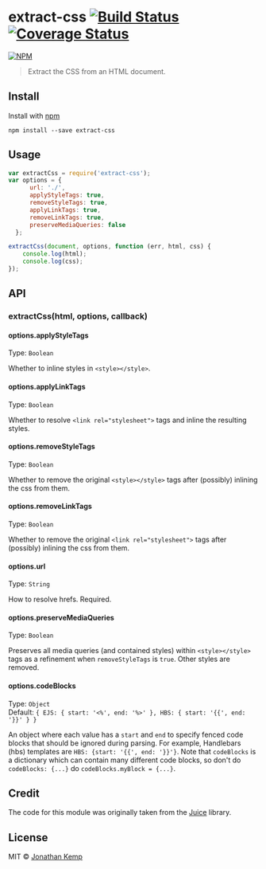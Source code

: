 # extract-css [![Build Status](https://travis-ci.org/jonkemp/extract-css.svg?branch=master)](https://travis-ci.org/jonkemp/extract-css) [![Coverage Status](https://coveralls.io/repos/jonkemp/extract-css/badge.svg?branch=master&service=github)](https://coveralls.io/github/jonkemp/extract-css?branch=master)

[![NPM](https://nodei.co/npm/extract-css.png?downloads=true)](https://nodei.co/npm/extract-css/)

> Extract the CSS from an HTML document.

## Install

Install with [npm](https://npmjs.org/package/extract-css)

```
npm install --save extract-css
```

## Usage

```js
var extractCss = require('extract-css');
var options = {
      url: './',
      applyStyleTags: true,
      removeStyleTags: true,
      applyLinkTags: true,
      removeLinkTags: true,
      preserveMediaQueries: false
  };

extractCss(document, options, function (err, html, css) {
    console.log(html);
    console.log(css);
});
```

## API

### extractCss(html, options, callback)

#### options.applyStyleTags

Type: `Boolean`  

Whether to inline styles in `<style></style>`.


#### options.applyLinkTags

Type: `Boolean`  

Whether to resolve `<link rel="stylesheet">` tags and inline the resulting styles.


#### options.removeStyleTags

Type: `Boolean`  

Whether to remove the original `<style></style>` tags after (possibly) inlining the css from them.


#### options.removeLinkTags

Type: `Boolean`  

Whether to remove the original `<link rel="stylesheet">` tags after (possibly) inlining the css from them.


#### options.url

Type: `String`  

How to resolve hrefs. Required.

#### options.preserveMediaQueries

Type: `Boolean`  

Preserves all media queries (and contained styles) within `<style></style>` tags as a refinement when `removeStyleTags` is `true`. Other styles are removed.

#### options.codeBlocks

Type: `Object`  
Default: `{ EJS: { start: '<%', end: '%>' }, HBS: { start: '{{', end: '}}' } }`

An object where each value has a `start` and `end` to specify fenced code blocks that should be ignored during parsing. For example, Handlebars (hbs) templates are `HBS: {start: '{{', end: '}}'}`. Note that `codeBlocks` is a dictionary which can contain many different code blocks, so don't do `codeBlocks: {...}` do `codeBlocks.myBlock = {...}`.

## Credit

The code for this module was originally taken from the [Juice](https://github.com/Automattic/juice) library.

## License

MIT © [Jonathan Kemp](http://jonkemp.com)
